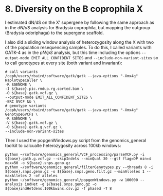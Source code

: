 # 8. Diversity on the B coprophila X

I estimated dN/dS on the X' supergene by following the same approach as in the _dN/dS_ analysis for Bradysia coprophila, but mapping the outgroup (Bradysia odoriphaga) to the supergene scaffold. 

I also did a sliding window analysis of heterozygosity along the X with two of the population resequencing samples. To do this, I called variants with GATK-4 as in the _pN/pS_ analysis, but this time including the options `--output-mode EMIT_ALL_CONFIDENT_SITES` and `--include-non-variant-sites` so to call genotypes at every site (both variant and invariant):

```
# call variants
/ceph/users/rbaird/software/gatk/gatk --java-options "-Xmx4g" HaplotypeCaller \
-R $GENOME \
-I ${base}.pic.rmdup.rg.sorted.bam \
-O ${base}.gatk.vcf.gz \
--output-mode EMIT_ALL_CONFIDENT_SITES \
-ERC GVCF && \
# genotype variants
/ceph/users/rbaird/software/gatk/gatk --java-options "-Xmx4g" GenotypeGVCFs \
-R $GENOME \
-V ${base}.gatk.vcf.gz \
-O ${base}.gatk.g.vcf.gz \
--include-non-variant-sites
```

Then I used the popgenWindows.py script from the genomics_general toolkit to calcualte heterozygosity across 100kb windows:

```
python ~/software/genomics_general/VCF_processing/parseVCF.py -i ${base}.gatk.g.vcf.gz --skipIndels --minQual 30 --gtf flag=DP min=4 max=50 -o ${base}.snps.geno.gz
python ~/software/genomics_general/filterGenotypes.py --threads 8 -i ${base}.snps.geno.gz -o ${base}.snps.geno.filt.gz --minAlleles 1 --maxAlleles 2 -of alleles
python ~/software/genomics_general/popgenWindows.py -w 100000 --analysis indHet -g ${base}.snps.geno.gz -o ${base}indHetdens.100kbwins.csv.gz -f phased -T 8
```